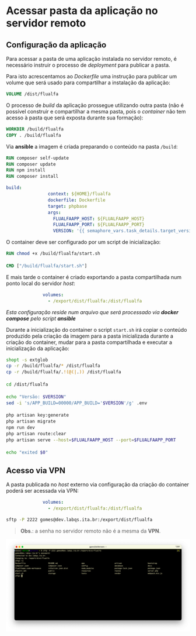 # Acessar pasta da aplicação no servidor remoto

## Configuração da aplicação

Para acessar a pasta de uma aplicação instalada no servidor remoto, é necessário instruir o processo de _deployment_ para publicar a pasta.

Para isto acrescentamos ao *Dockerfile* uma instrução para publicar um volume que será usado para compartilhar a instalação da aplicação:

```Dockerfile
VOLUME /dist/flualfa
```

O processo de _build_ da aplicação prossegue utilizando outra pasta (não é possível construir e compartilhar a mesma pasta, pois o _container_ não tem acesso à pasta que será exposta durante sua formação):

```Dockerfile
WORKDIR /build/flualfa
COPY . /build/flualfa
```

Via **ansible** a imagem é criada preparando o conteúdo na pasta `/build`:

```Dockerfile
RUN composer self-update
RUN composer update
RUN npm install
RUN composer install
```

```yaml
build:
                context: ${HOME}/flualfa
                dockerfile: Dockerfile
                target: phpbase
                args:
                  FLUALFAAPP_HOST: ${FLUALFAAPP_HOST}
                  FLUALFAAPP_PORT: ${FLUALFAAPP_PORT}
                  VERSION: '{{ semaphore_vars.task_details.target_version }}'
```

O container deve ser configurado por um script de inicialização:

```Dockerfile
RUN chmod +x /build/flualfa/start.sh

CMD ["/build/flualfa/start.sh"]
```

E mais tarde o container é criado exportando a pasta compartilhada num ponto local do servidor _host_:

```yaml
              volumes:
                - /export/dist/flualfa:/dist/flualfa
```
_Esta configuração reside num arquivo que será processado via **docker compose** pelo script **ansible**_

Durante a inicialização do container o script `start.sh` irá copiar o conteúdo produzido pela criação da imagem para a pasta inicializada durante a criação do container, mudar para a pasta compartilhada e executar a inicialização da aplicação:

```sh
shopt -s extglob
cp -r /build/flualfa/* /dist/flualfa
cp -r /build/flualfa/.!(@(|.)) /dist/flualfa

cd /dist/flualfa

echo "Versão: $VERSION"
sed -i 's/APP_BUILD=00000/APP_BUILD='$VERSION'/g' .env

php artisan key:generate
php artisan migrate
npm run dev
php artisan route:clear
php artisan serve --host=$FLUALFAAPP_HOST --port=$FLUALFAAPP_PORT

echo "exited $0"
```

## Acesso via **VPN**

A pasta publicada no _host_ externo via configuração da criação do container poderá ser acessada via VPN:

```yaml
              volumes:
                - /export/dist/flualfa:/dist/flualfa
```

```sh
sftp -P 2222 gomes@dev.labqs.ita.br:/export/dist/flualfa
```

> **Obs**.: a senha no servidor remoto não é a mesma da **VPN**.

![Pasta remota](./images/01-sftp-export.png)
